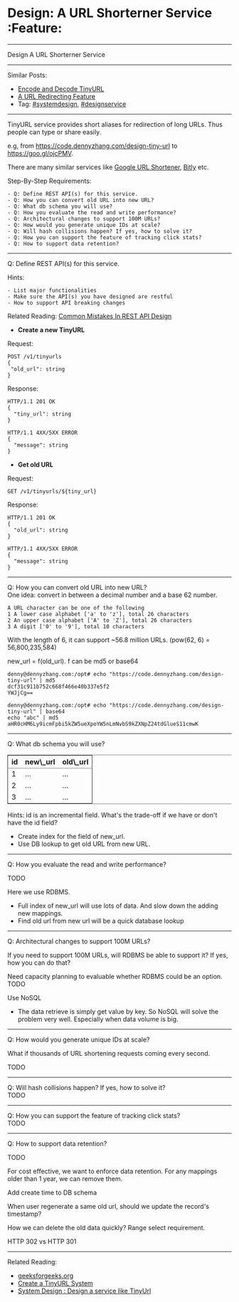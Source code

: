 # Design: A URL Shorterner Service     :Feature:


---

Design A URL Shorterner Service  

---

Similar Posts:  
-   [Encode and Decode TinyURL](https://code.dennyzhang.com/encode-and-decode-tinyurl)
-   [A URL Redirecting Feature](https://code.dennyzhang.com/design-url-redirect)
-   Tag: [#systemdesign](https://code.dennyzhang.com/tag/systemdesign), [#designservice](https://code.dennyzhang.com/tag/designservice)

---

TinyURL service provides short aliases for redirection of long URLs. Thus people can type or share easily.  

e.g, from <https://code.dennyzhang.com/design-tiny-url> to [<https://goo.gl/ojcPMV>](https://goo.gl/ojcPMV).  

There are many similar services like [Google URL Shortener](https://goo.gl/), [Bitly](https://bitly.com/) etc.  

Step-By-Step Requirements:  

    - Q: Define REST API(s) for this service.
    - Q: How you can convert old URL into new URL?
    - Q: What db schema you will use?
    - Q: How you evaluate the read and write performance?
    - Q: Architectural changes to support 100M URLs?
    - Q: How would you generate unique IDs at scale?
    - Q: Will hash collisions happen? If yes, how to solve it?
    - Q: How you can support the feature of tracking click stats?
    - Q: How to support data retention?

---

Q: Define REST API(s) for this service.  

Hints:  

    - List major functionalities
    - Make sure the API(s) you have designed are restful
    - How to support API breaking changes

Related Reading: [Common Mistakes In REST API Design](https://code.dennyzhang.com/design-rest-api)  

-   **Create a new TinyURL**

Request:  

    POST /v1/tinyurls
    {
     "old_url": string
    }

Response:  

    HTTP/1.1 201 OK
    {
      "tiny_url": string
    }

    HTTP/1.1 4XX/5XX ERROR
    {
      "message": string
    }

-   **Get old URL**

Request:  

    GET /v1/tinyurls/${tiny_url}

Response:  

    HTTP/1.1 201 OK
    {
      "old_url": string
    }

    HTTP/1.1 4XX/5XX ERROR
    {
      "message": string
    }

---

Q: How you can convert old URL into new URL?  
One idea: convert in between a decimal number and a base 62 number.  

    A URL character can be one of the following
    1 A lower case alphabet ['a' to 'z'], total 26 characters
    2 An upper case alphabet ['A' to 'Z'], total 26 characters
    3 A digit ['0' to '9'], total 10 characters

With the length of 6, it can support ~56.8 million URLs. (pow(62, 6) = 56,800,235,584)  

new\_url = f(old\_url). f can be md5 or base64  

    denny@dennyzhang.com:/opt# echo "https://code.dennyzhang.com/design-tiny-url" | md5
    dcf31c911b752c668f466e40b337e5f2
    YWJjCg==
    
    denny@dennyzhang.com:/opt# echo "https://code.dennyzhang.com/design-tiny-url" | base64
    echo "abc" | md5
    aHR0cHM6Ly9icmFpbi5kZW5ueXpoYW5nLmNvbS9kZXNpZ24tdGlueS11cmwK

---

Q: What db schema you will use?  

<table border="2" cellspacing="0" cellpadding="6" rules="groups" frame="hsides">


<colgroup>
<col  class="right" />

<col  class="left" />

<col  class="left" />
</colgroup>
<thead>
<tr>
<th scope="col" class="right">id</th>
<th scope="col" class="left">new\_url</th>
<th scope="col" class="left">old\_url</th>
</tr>
</thead>

<tbody>
<tr>
<td class="right">1</td>
<td class="left"><https://code.dennyzhang.com/>&#x2026;</td>
<td class="left"><https://mytinyurl.com/ojcPMV>&#x2026;</td>
</tr>


<tr>
<td class="right">2</td>
<td class="left"><https://www.dennyzhang.com/>&#x2026;</td>
<td class="left"><https://mytinyurl.com/>&#x2026;</td>
</tr>


<tr>
<td class="right">3</td>
<td class="left"><https://dennyzhang.com/>&#x2026;</td>
<td class="left"><https://mytinyurl.com/>&#x2026;</td>
</tr>
</tbody>
</table>

Hints: id is an incremental field. What's the trade-off if we have or don't have the id field?  

-   Create index for the field of new\_url.
-   Use DB lookup to get old URL from new URL.

---

Q: How you evaluate the read and write performance?  

TODO  

Here we use RDBMS.  

-   Full index of new\_url will use lots of data. And slow down the adding new mappings.
-   Find old url from new url will be a quick database lookup

---

Q: Architectural changes to support 100M URLs?  

If you need to support 100M URLs, will RDBMS be able to support it? If yes, how you can do that?  

Need capacity planning to evaluable whether RDBMS could be an option.  
TODO  

Use NoSQL  
-   The data retrieve is simply get value by key. So NoSQL will solve the problem very well. Especially when data volume is big.

---

Q: How would you generate unique IDs at scale?  

What if thousands of URL shortening requests coming every second.  

TODO  

---

Q: Will hash collisions happen? If yes, how to solve it?  
TODO  

---

Q: How you can support the feature of tracking click stats?  
TODO  

---

Q: How to support data retention?  

TODO  

For cost effective, we want to enforce data retention. For any mappings older than 1 year, we can remove them.  

Add create time to DB schema  

When user regenerate a same old url, should we update the record's timestamp?  

How we can delete the old data quickly? Range select requirement.  

HTTP 302 vs HTTP 301  

---

Related Reading:  
-   [geeksforgeeks.org](https://www.geeksforgeeks.org/how-to-design-a-tiny-url-or-url-shortener/)
-   [Create a TinyURL System](http://blog.gainlo.co/index.php/2016/03/08/system-design-interview-question-create-tinyurl-system/)
-   [System Design : Design a service like TinyUrl](https://www.youtube.com/watch?v=fMZMm_0ZhK4)